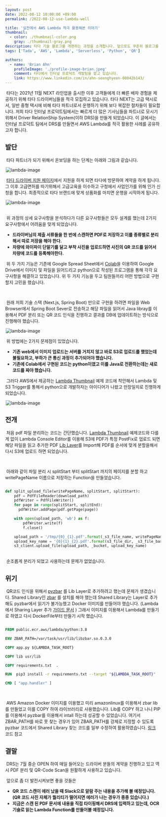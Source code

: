 ```yaml
---
layout: post
date: 2022-08-12 10:00:00 +09:00
permalink: /2022-08-12-use-lambda-well

title: '실전에서 AWS Lambda 적극 활용해본 이야기'
thumbnail:
  - color: ./thumbnail-color.png
    gray: ./thumbnail-gray.png
description: 타다 기술 블로그를 개편하는 과정을 소개합니다. 앞으로도 꾸준히 블로그를 통해 타다가 마주하는 문제를 공유할 예정입니다. 올라올 글들과 타다에 많은 관심을 가져주시기 바랍니다.
tags: ['Tada', 'AWS', 'Lambda', 'Serverless', 'Python', 'QR']

authors:
  - name: 'Brian Ahn'
    profileImage: './profile-image-brian.jpeg'
    comment: 타다에서 인터널 프로덕트 개발팀을 맡고 있습니다.
    link: https://www.linkedin.com/in/ahn-seonghyeon-08042b143/
---
```


  &nbsp;타다는 2021년 11월 NEXT 라인업을 출시한 이후 고객들에게 더 빠른 배차 경험을 제공하기 위해 타다 드라이버님들을 적극 모집하고 있습니다. 타다 NEXT는 고급 택시로서, 일반 중형 택시에 비해 타다 파트너로서 운행하기 위해 보다 복잡한 절차들이 필요합니다. 저희 타다 인터널 프로덕트팀에서는 빠르게 더 많은 기사님들을 파트너로 모시기 위해서 Driver RelationShip System(이하 DRS)을 만들게 되었습니다. 이 글에서는 인터널 프로덕트 팀에서 DRS를 만들면서 AWS Lambda를 적극 활용한 사례를 공유하고자 합니다.



## 발단

&nbsp;타다 파트너가 되기 위해서 온보딩을 하는 단계는 아래와 그림과 같습니다.

<div style="margin-top: 10px; display: flex; justify-content: center; width: 100%">
  <div style="max-width: 500px; width: 100%;">
    <img src="./lambda-image-3.png" alt="lambda-image" />
  </div>
</div>

&nbsp;[타다 드라이버 지원 페이지](https://appyly.tadatada.com)에서 지원을 하게 되면 타다에 방문하여 계약을 하게 됩니다. 그 이후 고급면허를 따기위해서 고급교육을 이수하고 구청에서 사업인가를 위해 인가 신청을 합니다. 최종적으로 타다 브랜드에 맞게 상품화를 마치면 운행을 시작하게 됩니다.

<div style="margin-top: 10px; display: flex; justify-content: center; width: 100%">
  <div style="max-width: 500px; width: 100%;">
    <img src="./lambda-image-4.jpeg" alt="lambda-image" />
  </div>
</div>

<br/>

&nbsp;위 과정의 상세 요구사항을 분석하다가 다른 요구사항들은 모두 설계를 했는데 2가지 요구사항에서 어려움을 맞게 되었습니다.

- **드라이버님의 제출 서류들을 한 번에 스캔하면 PDF로 저장하고 이를 종류별로 분리해서 따로 저장을 해야 한다.**
- **차량에 와이파이 단말기를 달고 부착 사진을 업로드하면 사진의 QR 코드를 읽어서 차량에 코드를 등록해야한다.**

&nbsp;위 두 가지 기능은 기존에 Google Spread Sheet에서 [Colab](https://colab.research.google.com/)을 이용하여 Google Drive에서 이미지 및 파일을 읽어드리고 python으로 작성된 프로그램을 통해 각각 요구사항을 해결하고 있었습니다. 위 두 가지 기능을 두고 팀원들끼리 어떤 방법으로 구현할지 고민을 했습니다. 

<br/>

&nbsp;원래 저희 기술 스택 (Next.js, Spring Boot) 만으로 구현을 하려면 파일을 Web Browser에서 Spring Boot Sever로 전송하고 해당 파일을 읽어서 Java libray를 이용해서 PDF 분리 또는 QR 코드 인식을 진행하고 결과를 DB에 업데이트하는 방식으로 진행해야 했습니다.

<div style="margin-top: 10px; display: flex; justify-content: center; width: 100%">
  <div style="max-width: 500px; width: 100%;">
    <img src="./lambda-image-1.png" alt="lambda-image" />
  </div>
</div>

&nbsp;위 방법에는 2가지 문제점이 있었습니다.

- **기존 web에서 이미지 업로드는 서버를 거치지 않고 바로 S3로 업로드를 했었는데 불필요하고, 부하가 큰 통신 과정이 추가되어야 했습니다.**
- **기존에 Colab에서 구현된 코드는 python이였고 이를 Java로 전환하는데는 새로 코드를 짜야 했습니다.**

&nbsp;그러다 AWS에서 제공하는 [Lambda Thumbnail](https://docs.aws.amazon.com/lambda/latest/dg/with-s3-tutorial.html) 예제 코드에 착안해서 Lambda 및 S3 Trigger를 통해서 python으로 개발하자는 아이디어가 나왔고 만장일치로 진행하게 되었습니다.

<div style="margin-top: 10px; display: flex; justify-content: center; width: 100%">
  <div style="max-width: 500px; width: 100%;">
    <img src="./lambda-image-2.png" alt="lambda-image" />
  </div>
</div>

## 전개

&nbsp;처음 pdf 파일 분리하는 코드는 간단했습니다.  [Lambda Thumbnail](https://docs.aws.amazon.com/lambda/latest/dg/with-s3-tutorial.html) 예제코드와 다를게 없이 Lambda Console Editor를 이용해 S3에 PDF가 특정 PostFix로 업로드 되면 해당 파일을 읽고 추가한 PDF [Lib Layer](https://docs.aws.amazon.com/lambda/latest/dg/configuration-layers.html)를 Import해 PDF를 순서에 맞게 분할을해서 다시 S3에 업로드 하면 되었습니다.

<br/>

&nbsp;아래와 같이 파일 분리 시 splitStart 부터 splitStart 까지의 페이지를 분할 하고 writePageName 이름으로 저장하는 Function을 만들었습니다.
<br/>

```python

def split_upload_file(writePageName, splitStart, splitStart):
    pdf = PdfFileReader(download_path)
    pdfWriter = PdfFileWriter()
    for page in range(splitStart, splitEnd):
      pdfWriter.addPage(pdf.getPage(page))

    with open(upload_path, 'wb') as f:
        pdfWriter.write(f)
        f.close()

    upload_path = '/tmp/{0}_{1}.pdf'.format(_s3_file_name, writePageName)
    upload_key_name = '{0}{1}_{2}.pdf'.format(s3_file_dir, _s3_file_base_name, writePageName)
    s3_client.upload_file(upload_path, _bucket, upload_key_name)

```
<br/>
&nbsp;순조롭게 분리가 되었고 사용하는데 문제가 없었습니다.

## 위기

&nbsp;QR코드 인식을 위해서 [pyzbar](https://pypi.org/project/pyzbar/) 를 Lib Layer로 추가하려고 했는데 문제가 생겼습니다. Shared Library인 [zbar](http://zbar.sourceforge.net/) 를 설치를 해야 했는데 Shared Library는 Layer로 추가해도 pyzbar에서 읽기가 불가능했고 Docker 이미지를 만들어야 했습니다. (Lambda 에서 Sharing Layer 추가 [가이드 문서](https://aws.amazon.com/premiumsupport/knowledge-center/lambda-linux-binary-package/?nc1=h_ls) ) 그래서 이미지를 이용해서 Lambda를 만들기로 하였고 다시 DockerFile부터 만들기 시작 했습니다.

```DockerFile

FROM public.ecr.aws/lambda/python:3.8

ENV ZBAR_PATH=/var/task/usr/lib/libzbar.so.0.3.0 

COPY app.py ${LAMBDA_TASK_ROOT} 

COPY lib usr/lib 

COPY requirements.txt  . 

RUN  pip3 install -r requirements.txt --target "${LAMBDA_TASK_ROOT}" 

CMD [ "app.handler" ]

```

<br/>

&nbsp;AWS Amazon Docker 이미지를 이용했고 미리 amazonlinux를 이용해서 zbar lib를 만들었고 이를 COPY 하여 라이브러리로 사용했습니다. Lib를 COPY 하고 나니 PIP를 이용해서 pyzbar를 이용해서 intall 하는데 성공할 수 있었습니다. 여기서 ZBAR_PATH를 바로 못 찾는 경우가 있어 ZBAR_PATH를 강제로 지정할 수 있도록 pyzbar 코드에서 Shared Library 찾는 코드를 일부 수정하여 활용하였습니다. [링크](https://github.com/nickovs/pyzbar) 코드 참고



## 결말

&nbsp;DRS는 7월 중순 OPEN 하여 매일 들어오는 드라이버 분들의 계약을 진행하고 있고 역시 PDF 분리 및 QR-Code Scan을 원활하게 사용하고 있습니다.


&nbsp;앞으로 좀 더 발전시켜보면 좋을 것들은

- **QR 코드 스캔이 에러 났을 때 Slack으로 알람 주는 내용을 추가해 볼 예정입니다. (QR 코드 사진 자체가 퀄리티가 떨어지면 에러가 나는 경우가 종종 있습니다.)**
- **지금은 스캔 된 PDF 문서에 내용을 직접 타이핑해서 DRS에 입력하고 있는데, OCR 기술로 읽는 Lambda Function를 만들어볼 예정입니다.**

<br/>

